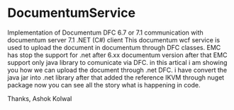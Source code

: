 # DocumentumService
Implementation of Documentum DFC 6.7 or 7.1 communication with documentum server 7.1 .NET (C#) client
This documentum wcf service is used to upload the document in documentum through DFC classes. EMC has stop the support for .net after 
6.xx documentum version after that EMC support only java library to comunicate via DFC. in this artical i am showing you how we can 
upload the document through .net DFC. i have convert the java jar into .net library after that added the reference IKVM through nuget package
now you can see all the story what is happening in code.


Thanks,
Ashok Kolwal
